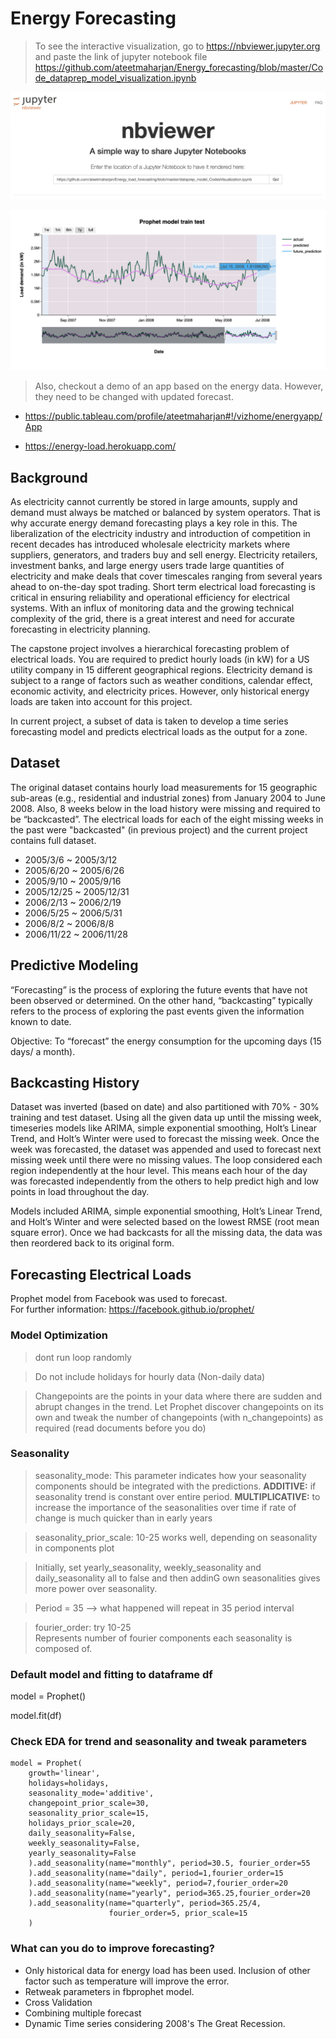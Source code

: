# Energy Forecasting

> To see the interactive visualization, go to https://nbviewer.jupyter.org and paste the link of jupyter notebook file https://github.com/ateetmaharjan/Energy_forecasting/blob/master/Code_dataprep_model_visualization.ipynb

![nbviewer](nbviewer.png)

![Demo html graph](demo.png)



> Also, checkout a demo of an app based on the energy data. However, they need to be changed with updated forecast.

- https://public.tableau.com/profile/ateetmaharjan#!/vizhome/energyapp/App

- https://energy-load.herokuapp.com/

## Background
As electricity cannot currently be stored in large amounts, supply and demand must always be matched or balanced by system operators. That is why accurate energy demand forecasting plays
a key role in this. The liberalization of the electricity industry and introduction of competition in recent decades has introduced wholesale electricity markets where suppliers, generators, and traders buy and sell
energy. Electricity retailers, investment banks, and large energy users trade large
quantities of electricity and make deals that cover timescales ranging from several
years ahead to on-the-day spot trading. Short term electrical load forecasting is critical in ensuring reliability and operational
efficiency for electrical systems. With an influx of monitoring data and the growing technical
complexity of the grid, there is a great interest and need for accurate forecasting in electricity
planning.

The capstone project involves a hierarchical forecasting problem of electrical loads. You are
required to predict hourly loads (in kW) for a US utility company in 15 different geographical
regions. Electricity demand is subject to a range of factors such as weather conditions, calendar
effect, economic activity, and electricity prices. However, only historical energy loads are taken into account for this project.

In current project, a subset of data is taken to develop a time series forecasting model and predicts electrical loads as the output for a zone.

## Dataset

The original dataset contains hourly load measurements for 15 geographic sub-areas (e.g., residential
and industrial zones) from January 2004 to June 2008. Also, 8 weeks below in the load history were missing and required to be “backcasted”. The electrical loads for each of the eight missing weeks
in the past were "backcasted" (in previous project) and the current project contains full dataset.

- 2005/3/6 ~ 2005/3/12
- 2005/6/20 ~ 2005/6/26
- 2005/9/10 ~ 2005/9/16
- 2005/12/25 ~ 2005/12/31
- 2006/2/13 ~ 2006/2/19
- 2006/5/25 ~ 2006/5/31
- 2006/8/2 ~ 2006/8/8
- 2006/11/22 ~ 2006/11/28

## Predictive Modeling

“Forecasting” is the process of exploring the future events that have not been observed or
determined. On the other hand, “backcasting” typically refers to the process of exploring the past
events given the information known to date. 

Objective: To “forecast” the energy consumption for
the upcoming days (15 days/ a month).


## Backcasting History

Dataset was inverted (based on date) and also partitioned with 70% - 30% training and test dataset. Using all the given data up until the missing week, timeseries models like ARIMA, simple exponential smoothing, Holt’s Linear Trend, and Holt’s Winter were used to forecast the missing week. Once the week was forecasted, the dataset was appended and used to forecast next missing week until there were no missing values. The loop considered each region independently at the hour level. This means each hour of the day was forecasted independently from the others to help predict high and low points in load throughout the day.

Models included ARIMA, simple exponential smoothing, Holt’s Linear Trend, and Holt’s Winter and were selected based on the lowest RMSE (root mean square error). Once we had backcasts for all the missing data, the data was then reordered back to its original form.

## Forecasting Electrical Loads
 
Prophet model from Facebook was used to forecast. <br>For further information:
https://facebook.github.io/prophet/

### Model Optimization

> dont run loop randomly

>Do not include holidays for hourly data (Non-daily data)

> Changepoints are the points in your data where there are 
sudden and abrupt changes in the trend. Let Prophet discover changepoints on its own and tweak the number of 
changepoints (with n_changepoints) as required (read documents before you do)


### Seasonality
> seasonality_mode: This parameter indicates how your seasonality components should be integrated with the predictions. <B>ADDITIVE:</B> if seasonality trend is constant over entire period. <B>MULTIPLICATIVE:</B> to increase the importance of the seasonalities over time
if rate of change is much quicker than in early years

> seasonality_prior_scale: 10-25 works well, depending on seasonality in components plot

> Initially, set yearly_seasonality, weekly_seasonality and daily_seasonality all to false and then addinG own seasonalities gives more power over seasonality.

> Period = 35 --> what happened will repeat in 35 period interval

> fourier_order: try 10-25 <br>
Represents number of fourier components each seasonality is composed of.


### Default model and fitting to dataframe df

model = Prophet()       

model.fit(df) 

### Check EDA for trend and seasonality and tweak parameters

```from fbprophet import Prophet
model = Prophet(
    growth='linear',
    holidays=holidays,
    seasonality_mode='additive',
    changepoint_prior_scale=30,
    seasonality_prior_scale=15,
    holidays_prior_scale=20,
    daily_seasonality=False,
    weekly_seasonality=False,
    yearly_seasonality=False
    ).add_seasonality(name="monthly", period=30.5, fourier_order=55
    ).add_seasonality(name="daily", period=1,fourier_order=15
    ).add_seasonality(name="weekly", period=7,fourier_order=20
    ).add_seasonality(name="yearly", period=365.25,fourier_order=20
    ).add_seasonality(name="quarterly", period=365.25/4, 
                      fourier_order=5, prior_scale=15
    )
```

### What can you do to improve forecasting?

- Only historical data for energy load has been used. Inclusion of other factor such as temperature will improve the error.
- Retweak parameters in fbprophet model.
- Cross Validation
- Combining multiple forecast
- Dynamic Time series considering 2008's The Great Recession.